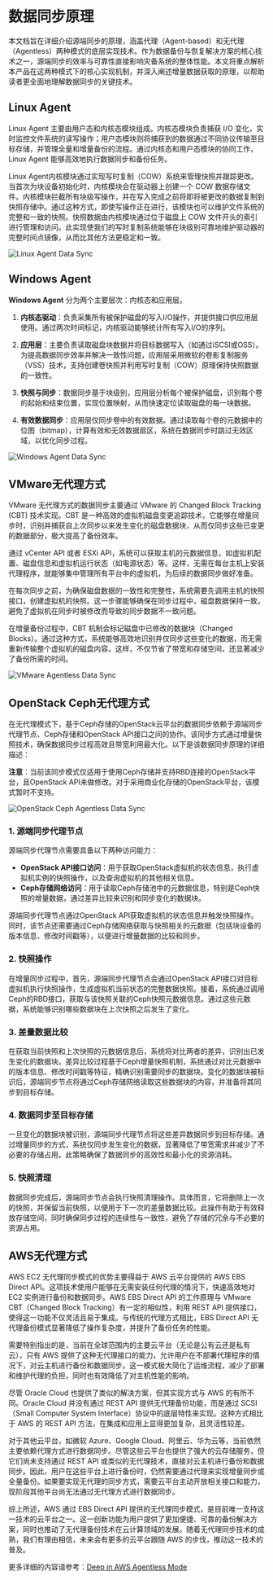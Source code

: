 # 数据同步原理

本⽂档旨在详细介绍源端同步的原理，涵盖代理（Agent-based）和无代理（Agentless）两种模式的底层实现技术。作为数据备份与恢复解决方案的核心技术之一，源端同步的效率与可靠性直接影响灾备系统的整体性能。本文将重点解析本产品在这两种模式下的核心实现机制，并深入阐述增量数据获取的原理，以帮助读者更全面地理解数据同步的关键技术。

## Linux Agent

Linux Agent 主要由用户态和内核态模块组成。内核态模块负责捕获 I/O 变化，实时监控文件系统的读写操作；用户态模块则将捕获到的数据通过不同协议传输至目标存储，并管理全量和增量备份的流程。通过内核态和用户态模块的协同工作，Linux Agent 能够高效地执行数据同步和备份任务。

Linux Agent内核模块通过实现写时复制（COW）系统来管理快照并跟踪更改。当首次为块设备初始化时，内核模块会在驱动器上创建一个 COW 数据存储文件。内核模块拦截所有块级写操作，并在写入完成之前将即将被更改的数据复制到快照存储中。通过这种方式，即使写操作正在进行，该模块也可以维护文件系统的完整和一致的快照。快照数据由内核模块通过位于磁盘上 COW 文件开头的索引进行管理和访问。此实现使我们的写时复制系统能够在块级别可靠地维护驱动器的完整时间点镜像，从而比其他方法更稳定和一致。

![Linux Agent Data Sync](./images/data-sync-fundamentals-1-linux-agent.png)

## Windows Agent

**Windows Agent** 分为两个主要层次：内核态和应用层。

1. **内核态驱动**：负责采集所有被保护磁盘的写入I/O操作，并提供接口供应用层使用。通过两次时间标记，内核驱动能够统计所有写入I/O的序列。
    
2. **应用层**：主要负责读取磁盘块数据并将目标数据写入（如通过iSCSI或OSS）。为提高数据同步效率并解决一致性问题，应用层采用微软的卷影复制服务（VSS）技术，支持创建卷快照并利用写时复制（COW）原理保持快照数据的一致性。
    
3. **快照与同步**：数据同步基于块级别，应用层分析每个被保护磁盘，识别每个卷的起始和结束位置，实现位置映射，从而快速定位读取磁盘的每一块数据。
    
4. **有效数据同步**：应用层仅同步卷中的有效数据。通过读取每个卷的元数据中的位图（bitmap），计算有效和无效数据扇区，系统在数据同步时跳过无效区域，以优化同步过程。

![Windows Agent Data Sync](./images/data-sync-fundamentals-2-windows-agent.png)


## VMware无代理方式

VMware 无代理方式的数据同步主要通过 VMware 的 Changed Block Tracking (CBT) 技术实现。CBT 是一种高效的虚拟机磁盘变更追踪技术，它能够在增量同步时，识别并捕获自上次同步以来发生变化的磁盘数据块，从而仅同步这些已变更的数据部分，极大提高了备份效率。

通过 vCenter API 或者 ESXi API，系统可以获取主机的元数据信息，如虚拟机配置、磁盘信息和虚拟机运行状态（如电源状态）等。这样，无需在每台主机上安装代理程序，就能够集中管理所有平台中的虚拟机，为后续的数据同步做好准备。

在每次同步之前，为确保磁盘数据的一致性和完整性，系统需要先调用主机的快照接口，创建虚拟机的快照。这一步骤能够确保在同步过程中，磁盘数据保持一致，避免了虚拟机在同步时被修改而导致的同步数据不一致问题。

在增量备份过程中，CBT 机制会标记磁盘中已修改的数据块（Changed Blocks）。通过这种方式，系统能够高效地识别并仅同步这些变化的数据，而无需重新传输整个虚拟机的磁盘内容。这样，不仅节省了带宽和存储空间，还显著减少了备份所需的时间。

![VMware Agentless Data Sync](./images/data-sync-fundamentals-3-vmware.png)

## OpenStack Ceph无代理方式

在无代理模式下，基于Ceph存储的OpenStack云平台的数据同步依赖于源端同步代理节点、Ceph存储和OpenStack API接口之间的协作。该同步方式通过增量快照技术，确保数据同步过程高效且带宽利用最大化。以下是该数据同步原理的详细描述：

**注意**：当前该同步模式仅适用于使用Ceph存储并支持RBD连接的OpenStack平台，且OpenStack API未做修改。对于采用商业化存储的OpenStack平台，该模式暂时不支持。

![OpenStack Ceph Agentless Data Sync](./images/data-sync-fundamentals-4-openstack-ceph.png)

### 1. 源端同步代理节点

源端同步代理节点需要具备以下两种访问能力：

- **OpenStack API接口访问**：用于获取OpenStack虚拟机的状态信息，执行虚拟机实例的快照操作，以及查询虚拟机的其他相关信息。
- **Ceph存储网络访问**：用于读取Ceph存储池中的元数据信息，特别是Ceph快照的增量数据，通过差异比较来识别和同步变化的数据块。

源端同步代理节点通过OpenStack API获取虚拟机的状态信息并触发快照操作。同时，该节点还需要通过Ceph存储网络获取与快照相关的元数据（包括块设备的版本信息、修改时间戳等），以便进行增量数据的比较和同步。

### 2. 快照操作

在增量同步过程中，首先，源端同步代理节点会通过OpenStack API接口对目标虚拟机执行快照操作，生成虚拟机当前状态的完整数据快照。接着，系统通过调用Ceph的RBD接口，获取与该快照关联的Ceph快照元数据信息。通过这些元数据，系统能够识别哪些数据块在上次快照之后发生了变化。

### 3. 差量数据比较

在获取当前快照和上次快照的元数据信息后，系统将对比两者的差异，识别出已发生变化的数据块。差异比较过程基于Ceph增量快照机制，系统通过对比元数据中的版本信息、修改时间戳等特征，精确识别需要同步的数据块。变化的数据块被标识后，源端同步节点将通过Ceph存储网络读取这些数据块的内容，并准备将其同步到目标存储。

### 4. 数据同步至目标存储

一旦变化的数据块被识别，源端同步代理节点将这些差异数据同步到目标存储。通过增量同步的方式，系统仅同步发生变化的数据，显著降低了带宽需求并减少了不必要的存储占用。此策略确保了数据同步的高效性和最小化的资源消耗。

### 5. 快照清理

数据同步完成后，源端同步节点会执行快照清理操作。具体而言，它将删除上一次的快照，并保留当前快照，以便用于下一次的差量数据比较。此操作有助于有效释放存储空间，同时确保同步过程的连续性与一致性，避免了存储的冗余与不必要的资源占用。

## AWS无代理方式

AWS EC2 无代理同步模式的优势主要得益于 AWS 云平台提供的 AWS EBS Direct API。这项技术使用户能够在无需安装任何代理的情况下，快速高效地对 EC2 实例进行备份和数据同步。AWS EBS Direct API 的工作原理与 VMware CBT（Changed Block Tracking）有一定的相似性，利用 REST API 提供接口，使得这一功能不仅灵活且易于集成。与传统的代理方式相比，EBS Direct API 无代理备份模式显著降低了操作复杂度，并提升了备份任务的性能。

需要特别指出的是，当前在全球范围内的主要云平台（无论是公有云还是私有云），只有 AWS 提供了这种无代理接口的能力，允许用户在不部署代理程序的情况下，对云主机进行备份和数据同步。这一模式极大简化了运维流程，减少了部署和维护代理的负担，同时也有效降低了对主机性能的影响。

尽管 Oracle Cloud 也提供了类似的解决方案，但其实现方式与 AWS 的有所不同。Oracle Cloud 并没有通过 REST API 提供无代理备份功能，而是通过 SCSI（Small Computer System Interface）协议中的底层特性来实现。这种方式相比于 AWS 的 REST API 方法，在集成和应用上显得更加复杂，且灵活性较差。

对于其他云平台，如微软 Azure、Google Cloud、阿里云、华为云等，当前依然主要依赖代理方式进行数据同步。尽管这些云平台也提供了强大的云存储服务，但它们尚未支持通过 REST API 或类似的无代理技术，直接对云主机进行备份和数据同步。因此，用户在这些平台上进行备份时，仍然需要通过代理来实现增量同步或全量备份。如果要实现无代理的同步方式，需要云平台主动开放相关接口和能力，现阶段其他平台尚无法通过无代理方式进行数据同步。

综上所述，AWS 通过 EBS Direct API 提供的无代理同步模式，是目前唯一支持这一技术的云平台之一。这一创新功能为用户提供了更加便捷、可靠的备份解决方案，同时也推动了无代理备份技术在云计算领域的发展。随着无代理同步技术的成熟，我们有理由相信，未来会有更多的云平台跟随 AWS 的步伐，推动这一技术的普及。

更多详细的内容请参考：[Deep in AWS Agentless Mode](../../../userguide/presales/aws-agentless-mode-cost-calculator.md)